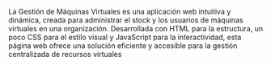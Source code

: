 La Gestión de Máquinas Virtuales es una aplicación web intuitiva y dinámica, creada para administrar el stock y los usuarios de máquinas virtuales en una organización. 
Desarrollada con HTML para la estructura, un poco CSS para el estilo visual y JavaScript para la interactividad, esta página web ofrece una solución eficiente y accesible para la gestión centralizada de recursos virtuales
